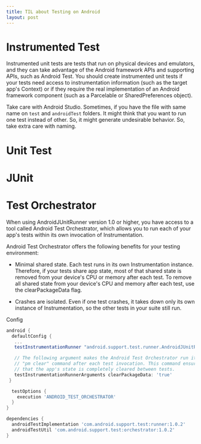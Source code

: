 ```yaml
---
title: TIL about Testing on Android
layout: post
---
```


# Instrumented Test

Instrumented unit tests are tests that run on physical devices and emulators, 
and they can take advantage of the Android framework APIs and supporting APIs, such as Android Test. 
You should create instrumented unit tests if your tests need access to instrumentation information (such as the target app's Context) 
or if they require the real implementation of an Android framework component (such as a Parcelable or SharedPreferences object).

Take care with Android Studio. Sometimes, if you have the file with same name on `test` and `androidTest` folders. 
It might think that you want to run one test instead of other. So, it might generate undesirable behavior. 
So, take extra care with naming.

# Unit Test

# JUnit

# Test Orchestrator

When using AndroidJUnitRunner version 1.0 or higher, you have access to a tool called Android Test Orchestrator, 
which allows you to run each of your app's tests within its own invocation of Instrumentation.

Android Test Orchestrator offers the following benefits for your testing environment:

- Minimal shared state. Each test runs in its own Instrumentation instance. Therefore, if your tests share app state, most of that shared state is removed from your device's CPU or memory after each test.
To remove all shared state from your device's CPU and memory after each test, use the clearPackageData flag.

- Crashes are isolated. Even if one test crashes, it takes down only its own instance of Instrumentation, so the other tests in your suite still run.

Config 

```groovy
android {
  defaultConfig {
   ...
   testInstrumentationRunner "android.support.test.runner.AndroidJUnitRunner"

   // The following argument makes the Android Test Orchestrator run its
   // "pm clear" command after each test invocation. This command ensures
   // that the app's state is completely cleared between tests.
   testInstrumentationRunnerArguments clearPackageData: 'true'
 }

  testOptions {
    execution 'ANDROID_TEST_ORCHESTRATOR'
  }
}

dependencies {
  androidTestImplementation 'com.android.support.test:runner:1.0.2'
  androidTestUtil 'com.android.support.test:orchestrator:1.0.2'
}

```
